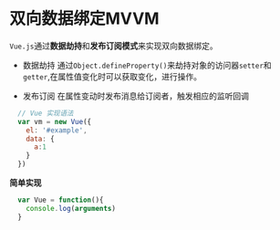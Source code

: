 # 双向数据绑定MVVM

``Vue.js``通过**数据劫持**和**发布订阅模式**来实现双向数据绑定。
- 数据劫持
  通过``Object.defineProperty()``来劫持对象的访问器``setter``和``getter``,在属性值变化时可以获取变化，进行操作。
  
- 发布订阅
  在属性变动时发布消息给订阅者，触发相应的监听回调

```javascript
  // Vue 实现语法
  var vm = new Vue({
    el: '#example',
    data: {
      a:1
    }
  })
```

**简单实现**

```javascript
  var Vue = function(){
    console.log(arguments)
  }
```
